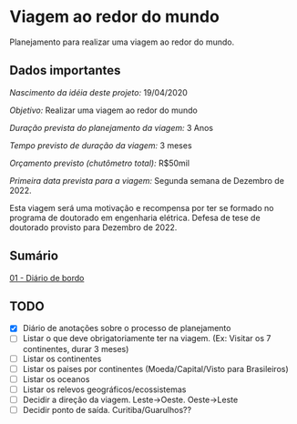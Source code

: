 # Viagem ao redor do mundo

Planejamento para realizar uma viagem ao redor do mundo.


## Dados importantes

_Nascimento da idéia deste projeto:_ 19/04/2020

*Objetivo:* Realizar uma viagem ao redor do mundo

_Duração prevista do planejamento da viagem:_ 3 Anos

_Tempo previsto de duração da viagem:_ 3 meses

_Orçamento previsto (chutômetro total):_ R$50mil 

_Primeira data prevista para a viagem:_ Segunda semana de Dezembro de 2022.

Esta viagem será uma motivação e recompensa por ter se formado no programa de doutorado em engenharia elétrica. Defesa de tese de doutorado provisto para Dezembro de 2022.


## Sumário

[01 - Diário de bordo](diario/README.md)


## TODO

- [X] Diário de anotações sobre o processo de planejamento
- [ ] Listar o que deve obrigatoriamente ter na viagem. (Ex: Visitar os 7 continentes, durar 3 meses) 
- [ ] Listar os continentes
- [ ] Listar os paises por continentes (Moeda/Capital/Visto para Brasileiros)
- [ ] Listar os oceanos
- [ ] Listar os relevos geográficos/ecossistemas
- [ ] Decidir a direção da viagem. Leste->Oeste. Oeste->Leste
- [ ] Decidir ponto de saída. Curitiba/Guarulhos??
